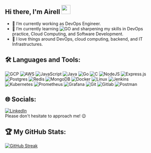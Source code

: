 ## Hi there, I'm Airell <img src="https://media.giphy.com/media/hvRJCLFzcasrR4ia7z/giphy.gif" width="30" height="30" />

<!--
**airellrmdn/airellrmdn** is a ✨ _special_ ✨ repository because its `README.md` (this file) appears on your GitHub profile.

Here are some ideas to get you started:

- 🔭 I’m currently working on ...
- 🌱 I’m currently learning ...
- 👯 I’m looking to collaborate on ...
- 🤔 I’m looking for help with ...
- 💬 Ask me about ...
- 📫 How to reach me: ...
- 😄 Pronouns: ...
- ⚡ Fun fact: ...
-->
- 🔭 I’m currently working as DevOps Engineer.
- 🌱 I’m currently learning ![GO](https://img.shields.io/badge/-Go-000?&logo=Go) and sharpening my skills in DevOps practice, Cloud Computing, and Software Development.
- 👀 I love things around DevOps, cloud computing, backend, and IT Infrastructures.

## 🛠️ **Languages and Tools:** 
![GCP](https://img.shields.io/badge/Google_Cloud-%234285F4?style=for-the-badge&logo=googlecloud&logoColor=white)
![AWS](https://img.shields.io/badge/AWS-232F3E?style=for-the-badge&logo=amazonwebservices)
![JavaScript](https://img.shields.io/badge/JavaScript-F7DF1E?style=for-the-badge&logo=javascript&logoColor=black)
![Java](https://img.shields.io/badge/Java-ED8B00?style=for-the-badge&logo=java&logoColor=white)
![Go](https://img.shields.io/badge/go-%2300ADD8.svg?style=for-the-badge&logo=go&logoColor=white)
![C](https://img.shields.io/badge/C-00599C?style=for-the-badge&logo=c&logoColor=white)
![NodeJS](https://img.shields.io/badge/node.js-6DA55F?style=for-the-badge&logo=node.js&logoColor=white)
![Express.js](https://img.shields.io/badge/express.js-%23404d59.svg?style=for-the-badge&logo=express&logoColor=%2361DAFB)
![Postgres](https://img.shields.io/badge/postgres-%23316192.svg?style=for-the-badge&logo=postgresql&logoColor=white)
![Redis](https://img.shields.io/badge/redis-%23DD0031.svg?style=for-the-badge&logo=redis&logoColor=white)
![MongoDB](https://img.shields.io/badge/MongoDB-%234ea94b.svg?style=for-the-badge&logo=mongodb&logoColor=white)
![Docker](https://img.shields.io/badge/docker-%230db7ed.svg?style=for-the-badge&logo=docker&logoColor=white)
![Linux](https://img.shields.io/badge/linux-%23FCC624?style=for-the-badge&logo=linux&logoColor=black)
![Jenkins](https://img.shields.io/badge/jenkins-%23D24939?style=for-the-badge&logo=jenkins&logoColor=white)
![Kubernetes](https://img.shields.io/badge/kubernetes-%23326CE5?style=for-the-badge&logo=kubernetes&logoColor=white)
![Prometheus](https://img.shields.io/badge/prometheus-%23E6522C?style=for-the-badge&logo=prometheus&logoColor=white)
![Grafana](https://img.shields.io/badge/grafana-%23F46800?style=for-the-badge&logo=grafana&logoColor=white)
![Git](https://img.shields.io/badge/git-%23F05033.svg?style=for-the-badge&logo=git&logoColor=white)
![Gitlab](https://img.shields.io/badge/gitlab-%23FC6D26?style=for-the-badge&logo=gitlab&logoColor=white)
![Postman](https://img.shields.io/badge/Postman-FF6C37?style=for-the-badge&logo=postman&logoColor=white)

<!--
[![My Skills](https://skillicons.dev/icons?i=gcp,aws,js,java,nodejs,python,c,docker,jenkins,git,gitlab,linux,kubernetes,postgres,mongodb,prometheus,grafana&perline=12)](#)
-->
## 🌐 Socials:
[![LinkedIn](https://img.shields.io/badge/LinkedIn-%230077B5.svg?logo=linkedin&logoColor=white)](https://linkedin.com/in/airellramadhan) 
<br>Please don't hesitate to approach me! 😉

## 🏆 My GitHub Stats:
[![GitHub Streak](https://github-readme-streak-stats-eight.vercel.app?user=airellrmdn&theme=travelers-theme)](https://git.io/streak-stats)
